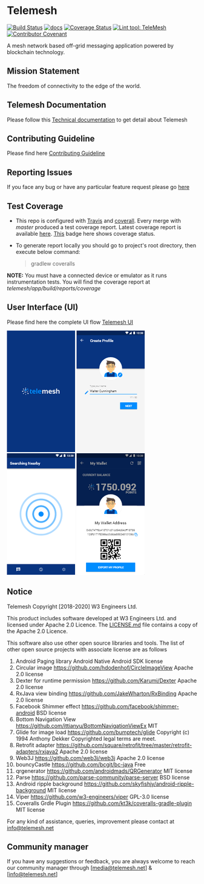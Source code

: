 [strom]:https://www.github.com/w3-engineers/android-framework
[travis]:https://travis-ci.com/w3-engineers/
[coverall]:https://coveralls.io/github/w3-engineers/telemesh
[Apache License 2.0]:https://choosealicense.com/licenses/apache-2.0/


# Telemesh

[![Build Status](https://travis-ci.com/w3-engineers/telemesh.svg?branch=master)](https://travis-ci.com/w3-engineers/telemesh)
[![docs](https://readthedocs.org/projects/telemesh/badge/?version=latest)](https://readthedocs.org/projects/telemesh/)
[![Coverage Status](https://coveralls.io/repos/github/w3-engineers/telemesh/badge.svg?branch=development&service=github)](https://coveralls.io/github/w3-engineers/telemesh?branch=master)
[![Lint tool: TeleMesh](https://img.shields.io/badge/Lint_tool-telemesh-2e99e9.svg?style=flat)](https://w3-engineers.github.io/telemesh/lint_reports/lint-report.html)
[![Contributor Covenant](https://img.shields.io/badge/Contributor%20Covenant-v1.4%20adopted-ff69b4.svg)](CODE-OF-CONDUCT.md)

A mesh network based off-grid messaging application powered by blockchain technology.

## Mission Statement
The freedom of connectivity to the edge of the world.


## Telemesh Documentation

Please follow this [Technical documentation](https://telemesh.readthedocs.io/en/latest/index.html) to get detail about Telemesh


## Contributing Guideline

Please find here [Contributing Guideline](https://github.com/w3-engineers/telemesh/blob/master/CONTRIBUTING.md)

## Reporting Issues 

If you face any bug or have any particular feature request please go [here](https://github.com/w3-engineers/telemesh/blob/master/CONTRIBUTING.md#reportissue)

    

## Test Coverage
* This repo is configured with [Travis](https://travis-ci.org/) and [coverall](https://docs.travis-ci.com/user/coveralls/). Every merge with *master* produced a test coverage report. Latest coverage report is available [here](https://coveralls.io/github/w3-engineers/telemesh?branch=master). [This](#Telemesh) badge here shows coverage status.

* To generate report locally you should go to project's root directory, then execute below command:
    > gradlew coveralls

**NOTE:** You must have a connected device or emulator as it runs instrumentation tests. You will find the coverage report at *telemesh/app/build/reports/coverage*



## User Interface (UI)

Please find here the complete UI flow [Telemesh UI](https://xd.adobe.com/view/102f0226-2937-4d2e-6ec0-e7e82c164fa1-661e/grid)

![](https://github.com/MimoSaha/app-share/blob/master/images/splash.png)
![](https://github.com/MimoSaha/app-share/blob/master/images/profile.png)
![](https://github.com/MimoSaha/app-share/blob/master/images/discovery.png)
![](https://github.com/MimoSaha/app-share/blob/master/images/wallet.png)

## Notice

Telemesh
Copyright [2018-2020] W3 Engineers Ltd.

This product includes software developed at W3 Engineers Ltd. and licensed under Apache 2.0 Licence. 
The [LICENSE.md](https://github.com/w3-engineers/telemesh/blob/master/LICENSE.md) file contains a copy of the Apache 2.0 Licence.

This software also use other open source libraries and tools. The list of other open source projects with associate license are as follows

1. Android Paging library	Android Native	Android SDK license
2. Circular image	https://github.com/hdodenhof/CircleImageView	Apache 2.0 license
3. Dexter for runtime permission	https://github.com/Karumi/Dexter	Apache 2.0 license
4. RxJava view binding	https://github.com/JakeWharton/RxBinding	Apache 2.0 license
5. Facebook Shimmer effect	https://github.com/facebook/shimmer-android	 BSD license
6. Bottom Navigation View	https://github.com/ittianyu/BottomNavigationViewEx	MIT 
7. Glide for image load	https://github.com/bumptech/glide	Copyright (c) 1994 Anthony Dekker Copyrighted legal terms are meet.
8. Retrofit adapter	https://github.com/square/retrofit/tree/master/retrofit-adapters/rxjava2	Apache 2.0 license
9. Web3J	https://github.com/web3j/web3j	Apache 2.0 license
10. bouncyCastle	https://github.com/bcgit/bc-java	Free
11. qrgenerator	https://github.com/androidmads/QRGenerator	MIT license
12. Parse	https://github.com/parse-community/parse-server	BSD license
13. Android ripple background	https://github.com/skyfishjy/android-ripple-background	MIT license
14. Viper	https://github.com/w3-engineers/viper	GPL-3.0 license
15. Coveralls Grdle Plugin	https://github.com/kt3k/coveralls-gradle-plugin	MIT license

For any kind of assistance, queries, improvement please contact at info@telemesh.net

## Community manager 

If you have any suggestions or feedback, you are always welcome to reach our community manager through [media@telemesh.net] & [info@telemesh.net]


